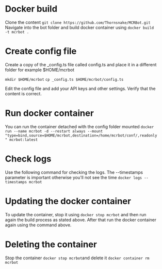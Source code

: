 # Docker build
Clone the content `git clone https://github.com/Thornsnake/MCRBot.git`
Navigate into the bot folder and build docker container using `docker build -t mcrbot .`

# Create config file
Create a copy of the _config.ts file called config.ts and place it in a different folder for example $HOME/mcrbot

`mkdir $HOME/mcrbot`
`cp _config.ts $HOME/mcrbot/config.ts` 

Edit the config file and add your API keys and other settings. Verify that the content is correct. 

# Run docker container
You can run the container detached with the config folder mounted
`docker run --name mcrbot -d --restart always --mount "type=bind,source=$HOME/mcrbot,destination=/home/mcrbot/conf/,readonly" mcrbot:latest`

# Check logs
Use the following command for checking the logs. The --timestamps parameter is important otherwise you'll not see the time
`docker logs --timestamps mcrbot`

# Updating the docker container
To update the container, stop it using `docker stop mcrbot` and then run again the build process as stated above. After that run the docker container again using the command above.

# Deleting the container
Stop the container `docker stop mcrbot`and delete it `docker container rm mcrbot`
